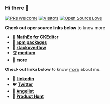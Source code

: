 ### Hi there 👋


[![PRs Welcome](https://img.shields.io/badge/PRs-welcome-brightgreen.svg?style=flat&logo=github)](https://github.com/anishmprasad) [![Visitors](https://visitor-badge.glitch.me/badge?page_id=anishmprasad.visitor-badge)](https://github.com/anishmprasad) [![Open Source Love](https://badges.frapsoft.com/os/v2/open-source.svg?v=103)](https://github.com/anishmprasad)


**Check out opensource links below** to know more

- :toolbox: **[MathEx for CKEditor](https://ckeditor.com/cke4/addon/MathEx)**
- :electric_plug: **[npm packages](https://www.npmjs.com/~anishmprasad)**
- :thread: **[stackoverflow](https://stackoverflow.com/users/2706355/anish-m-prasad)**
- :trophy: **[medium](https://medium.com/@anish.m.prasad)**
- :unicorn: **[more](https://github.com/anishmprasad)**


**Check out links below** to know [more](https://anishmprasad.com) about me:

- :toolbox: **[Linkedin](https://ckeditor.com/cke4/addon/MathEx)**
- :bird: **[Twitter](https://ckeditor.com/cke4/addon/MathEx)**
- :electric_plug: **[Angelist](https://www.npmjs.com/~anishmprasad)**
- :thread: **[Product Hunt](https://www.producthunt.com/@anish_m_prasad1)**




<!--
**anishmprasad/anishmprasad** is a ✨ _special_ ✨ repository because its `README.md` (this file) appears on your GitHub profile.

Here are some ideas to get you started:

- 🔭 I’m currently working on ...
- 🌱 I’m currently learning ...
- 👯 I’m looking to collaborate on ...
- 🤔 I’m looking for help with ...
- 💬 Ask me about ...
- 📫 How to reach me: ...
- 😄 Pronouns: ...
- ⚡ Fun fact: ...
-->
